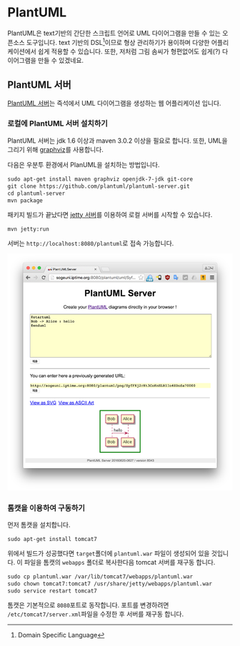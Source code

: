 # PlantUML

PlantUML은 text기반의 간단한 스크립트 언어로 UML 다이어그램을 만들 수 있는 오픈소스 도구입니다. text 기반의 DSL[^DSL]이므로 형상 관리하기가 용이하며 다양한 어플리케이션에서 쉽게 적용할 수 있습니다. 또한, 저처럼 그림 솜씨가 형편없어도 쉽게(?) 다이어그램을 만들 수 있겠네요.

## PlantUML 서버

[PlantUML 서버](https://github.com/plantuml/plantuml-server)는 즉석에서 UML 다이어그램을 생성하는 웹 어플리케이션 입니다.

### 로컬에 PlantUML 서버 설치하기

PlantUML 서버는 jdk 1.6 이상과 maven 3.0.2 이상을 필요로 합니다. 또한, UML을 그리기 위해 [graphviz](http://www.graphviz.org/)를 사용합니다.

다음은 우분투 환경에서 PlanUML을 설치하는 방법입니다.

```shell
sudo apt-get install maven graphviz openjdk-7-jdk git-core  
git clone https://github.com/plantuml/plantuml-server.git
cd plantuml-server
mvn package
```

패키지 빌드가 끝났다면 [jetty 서버](http://www.eclipse.org/jetty/)를 이용하여 로컬 서버를 시작할 수 있습니다.

```
mvn jetty:run
```

서버는 `http://localhost:8080/plantuml`로 접속 가능합니다.

![plantuml server](PlantUML/plantuml-server.png)

### 톰캣을 이용하여 구동하기

먼저 톰캣을 설치합니다.

```
sudo apt-get install tomcat7
```

위에서 빌드가 성공했다면 `target`폴더에 `plantuml.war` 파일이 생성되어 있을 것입니다. 이 파일을 톰캣의 `webapps` 폴더로 복사한다음 tomcat 서버를 재구동 합니다.

```
sudo cp plantuml.war /var/lib/tomcat7/webapps/plantuml.war
sudo chown tomcat7:tomcat7 /usr/share/jetty/webapps/plantuml.war
sudo service restart tomcat7
```

톰캣은 기본적으로 `8080`포트로 동작합니다. 포트를 변경하려면 `/etc/tomcat7/server.xml`파일을 수정한 후 서버를 재구동 합니다.


[^DSL]: Domain Specific Language
